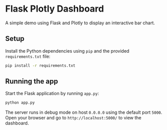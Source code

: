 # Flask Plotly Dashboard

A simple demo using Flask and Plotly to display an interactive bar chart.

## Setup

Install the Python dependencies using `pip` and the provided `requirements.txt` file:

```bash
pip install -r requirements.txt
```

## Running the app

Start the Flask application by running `app.py`:

```bash
python app.py
```

The server runs in debug mode on host `0.0.0.0` using the default port `5000`. Open your browser and go to `http://localhost:5000/` to view the dashboard.
